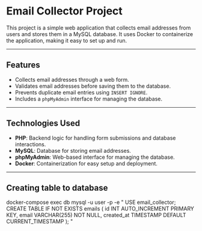 # Email Collector Project

This project is a simple web application that collects email addresses from users and stores them in a MySQL database. It uses Docker to containerize the application, making it easy to set up and run.

---

## Features
- Collects email addresses through a web form.
- Validates email addresses before saving them to the database.
- Prevents duplicate email entries using `INSERT IGNORE`.
- Includes a `phpMyAdmin` interface for managing the database.

---

## Technologies Used
- **PHP**: Backend logic for handling form submissions and database interactions.
- **MySQL**: Database for storing email addresses.
- **phpMyAdmin**: Web-based interface for managing the database.
- **Docker**: Containerization for easy setup and deployment.

---

## Creating table to database
docker-compose exec db mysql -u user -p -e "
  USE email_collector;
  CREATE TABLE IF NOT EXISTS emails (
    id INT AUTO_INCREMENT PRIMARY KEY,
    email VARCHAR(255) NOT NULL,
    created_at TIMESTAMP DEFAULT CURRENT_TIMESTAMP
  );
"